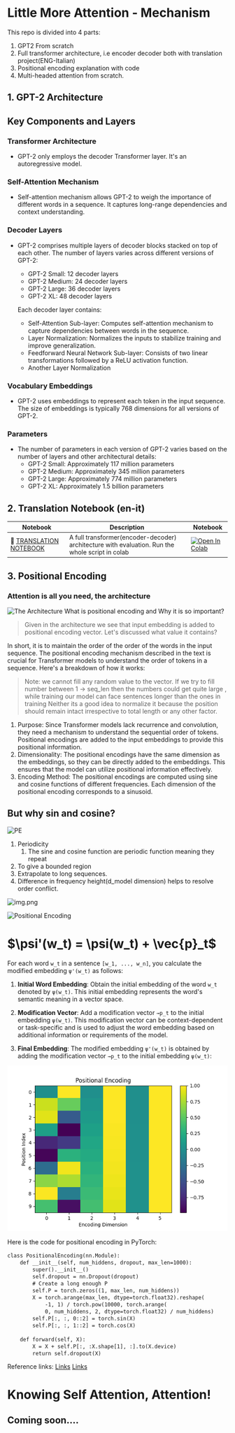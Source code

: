 # Little More Attention - Mechanism

This repo is divided into 4 parts:
1.   GPT2 From scratch
2. Full transformer architecture, i.e encoder decoder both with translation project(ENG-Italian)
3. Positional encoding explanation with code
4. Multi-headed attention from scratch.

## 1. GPT-2 Architecture

## Key Components and Layers

### Transformer Architecture
- GPT-2 only employs the decoder Transformer layer. It's an autoregressive model.

### Self-Attention Mechanism
- Self-attention mechanism allows GPT-2 to weigh the importance of different words in a sequence. It captures long-range dependencies and context understanding.

### Decoder Layers
- GPT-2 comprises multiple layers of decoder blocks stacked on top of each other. The number of layers varies across different versions of GPT-2:
  - GPT-2 Small: 12 decoder layers
  - GPT-2 Medium: 24 decoder layers
  - GPT-2 Large: 36 decoder layers
  - GPT-2 XL: 48 decoder layers
  
  Each decoder layer contains:
  - Self-Attention Sub-layer: Computes self-attention mechanism to capture dependencies between words in the sequence.
  - Layer Normalization: Normalizes the inputs to stabilize training and improve generalization.
  - Feedforward Neural Network Sub-layer: Consists of two linear transformations followed by a ReLU activation function.
  - Another Layer Normalization
  
### Vocabulary Embeddings
- GPT-2 uses embeddings to represent each token in the input sequence. The size of embeddings is typically 768 dimensions for all versions of GPT-2.

### Parameters
- The number of parameters in each version of GPT-2 varies based on the number of layers and other architectural details:
  - GPT-2 Small: Approximately 117 million parameters
  - GPT-2 Medium: Approximately 345 million parameters
  - GPT-2 Large: Approximately 774 million parameters
  - GPT-2 XL: Approximately 1.5 billion parameters

## 2. Translation Notebook (en-it)

| Notebook                                                            | Description                                                                                                           | Notebook                                                                                                                                                  |
|---------------------------------------------------------------------|-----------------------------------------------------------------------------------------------------------------------|-----------------------------------------------------------------------------------------------------------------------------------------------------------|
| 🧐 [TRANSLATION NOTEBOOK](https://github.com/AIsquare/Transformer-From-scratch/tree/main/translation) | A full transformer(encoder-decoder) architecture with evaluation. Run the whole script in colab | <a href="https://colab.research.google.com/drive/1LCKPGOQiuJDbuKlhg-MP9sjEMtfcB5Q8?usp=sharing"><img src="translation/colab.svg" alt="Open In Colab"></a> |

## 3. Positional Encoding
### Attention is all you need, the architecture

![The Architecture](https://kazemnejad.com/img/transformer_architecture_positional_encoding/model_arc.jpg)
What is positional encoding and Why it is so important?
> Given in the architecture we see that input embedding is added to positional encoding vector.
> Let's discussed what value it contains?

In short, it is to maintain the order of the order of the words in the input sequence.
The positional encoding mechanism described in the text is crucial for Transformer models to understand the order of tokens in a sequence. Here's a breakdown of how it works:
 
> Note: we cannot fill any random value to the vector. If we try to fill number between 1 -> seq_len then the numbers could get quite large
> , while training our model can face sentences longer than the ones in training
> Neither its a  good idea to normalize it because the position should remain intact irrespective to total length or any other factor.

1.  Purpose: Since Transformer models lack recurrence and convolution, they need a mechanism to understand the sequential order of tokens. Positional encodings are added to the input embeddings to provide this positional information.
2.  Dimensionality: The positional encodings have the same dimension as the embeddings, so they can be directly added to the embeddings. This ensures that the model can utilize positional information effectively.
3.  Encoding Method: The positional encodings are computed using sine and cosine functions of different frequencies. Each dimension of the positional encoding corresponds to a sinusoid.

## But why sin and cosine?
![PE](https://miro.medium.com/v2/resize:fit:782/1*Ni810-7Tjrzgzt3Am3Z7cg.png)
1. Periodicity
    1. The sine and cosine function are periodic function meaning they repeat
2. To give a bounded region
3. Extrapolate to long sequences.
4. Difference in frequency height(d_model dimension) helps to resolve order conflict.

![img.png](https://www.researchgate.net/publication/372249718/figure/fig2/AS:11431281173947662@1689084615862/Positional-encoding-for-the-feature-representations-Top-Sinusoidal-representation-for.png)

![Positional Encoding](https://machinelearningmastery.com/wp-content/uploads/2022/01/PE3.png)


<h1><strong>$\psi'(w_t) = \psi(w_t) + \vec{p}_t$</strong></h1>



For each word `w_t` in a sentence `[w_1, ..., w_n]`, you calculate the modified embedding `ψ'(w_t)` as follows:

1. **Initial Word Embedding**: Obtain the initial embedding of the word `w_t` denoted by `ψ(w_t)`. This initial embedding represents the word's semantic meaning in a vector space.

2. **Modification Vector**: Add a modification vector `→p_t` to the initial embedding `ψ(w_t)`. This modification vector can be context-dependent or task-specific and is used to adjust the word embedding based on additional information or requirements of the model.

3. **Final Embedding**: The modified embedding `ψ'(w_t)` is obtained by adding the modification vector `→p_t` to the initial embedding `ψ(w_t)`:

![Positional Embedding](pose.png)

Here is the code for positional encoding in PyTorch:

```
class PositionalEncoding(nn.Module):  
    def __init__(self, num_hiddens, dropout, max_len=1000):
        super().__init__()
        self.dropout = nn.Dropout(dropout)
        # Create a long enough P
        self.P = torch.zeros((1, max_len, num_hiddens))
        X = torch.arange(max_len, dtype=torch.float32).reshape(
            -1, 1) / torch.pow(10000, torch.arange(
            0, num_hiddens, 2, dtype=torch.float32) / num_hiddens)
        self.P[:, :, 0::2] = torch.sin(X)
        self.P[:, :, 1::2] = torch.cos(X)

    def forward(self, X):
        X = X + self.P[:, :X.shape[1], :].to(X.device)
        return self.dropout(X)

```

Reference links:
[Links](https://kazemnejad.com/blog/transformer_architecture_positional_encoding/)
[Links](https://blog.timodenk.com/linear-relationships-in-the-transformers-positional-encoding/)

# Knowing Self Attention, Attention!
## Coming soon....
